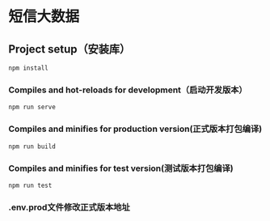 # 短信大数据

## Project setup（安装库）
```
npm install
```

### Compiles and hot-reloads for development（启动开发版本）
```
npm run serve
```

### Compiles and minifies for production version(正式版本打包编译)
```
npm run build
```

### Compiles and minifies for test version(测试版本打包编译)
```
npm run test
```

### **.env.prod文件修改正式版本地址**

